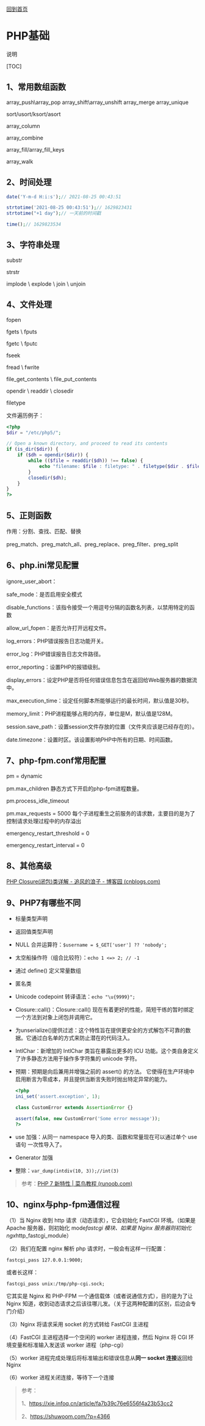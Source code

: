 [回到首页](../README.md)

# PHP基础

说明

[TOC]

## 1、常用数组函数

array_push\array_pop
array_shift\array_unshift
array_merge
array_unique

sort/usort/ksort/asort

array_column

array_combine

array_fill/array_fill_keys

array_walk

## 2、时间处理

```php
date('Y-m-d H:i:s');// 2021-08-25 00:43:51

strtotime('2021-08-25 00:43:51');// 1629823431
strtotime("+1 day");// 一天前的时间戳

time();// 1629823534
```

## 3、字符串处理

substr

strstr

implode \ explode \ join \ unjoin

## 4、文件处理

fopen

fgets \ fputs

fgetc \ fputc

fseek

fread \ fwrite

file_get_contents \ file_put_contents

opendir \ readdir \ closedir

filetype

文件遍历例子：

```php
<?php
$dir = "/etc/php5/";

// Open a known directory, and proceed to read its contents
if (is_dir($dir)) {
    if ($dh = opendir($dir)) {
        while (($file = readdir($dh)) !== false) {
            echo "filename: $file : filetype: " . filetype($dir . $file) . "\n";
        }
        closedir($dh);
    }
}
?>
```



## 5、正则函数

作用：分割、查找、匹配、替换

preg_match、preg_match_all、preg_replace、preg_filter、preg_split

## 6、php.ini常见配置

ignore_user_abort：

safe_mode：是否启用安全模式

disable_functions：该指令接受一个用逗号分隔的函数名列表，以禁用特定的函数

allow_url_fopen：是否允许打开远程文件。

log_errors：PHP错误报告日志功能开关。

error_log：PHP错误报告日志文件路径。

error_reporting：设置PHP的报错级别。

display_errors：设定PHP是否将任何错误信息包含在返回给Web服务器的数据流中。

max_execution_time：设定任何脚本所能够运行的最长时间，默认值是30秒。

memory_limit：PHP进程能够占用的内存，单位是M，默认值是128M。

session.save_path：设置session文件存放的位置（文件夹应该是已经存在的）。

date.timezone：设置时区。该设置影响PHP中所有的日期、时间函数。

## 7、php-fpm.conf常用配置

pm = dynamic

pm.max_children 静态方式下开启的php-fpm进程数量。

pm.process_idle_timeout

pm.max_requests = 5000 每个子进程重生之前服务的请求数，主要目的是为了控制请求处理过程中的内存溢出

emergency_restart_threshold = 0

emergency_restart_interval = 0

## 8、其他高级

[PHP Closure(闭包)类详解 - 追风的浪子 - 博客园 (cnblogs.com)](https://www.cnblogs.com/echojson/p/10957362.html)

## 9、PHP7有哪些不同

- 标量类型声明

- 返回值类型声明

- NULL 合并运算符：`$username = $_GET['user'] ?? 'nobody';`

- 太空船操作符（组合比较符）：`echo 1 <=> 2; // -1`

- 通过 define() 定义常量数组

- 匿名类

- Unicode codepoint 转译语法：`echo "\u{9999}";`

- Closure::call()：Closure::call() 现在有着更好的性能，简短干练的暂时绑定一个方法到对象上闭包并调用它。

- 为unserialize()提供过滤：这个特性旨在提供更安全的方式解包不可靠的数据。它通过白名单的方式来防止潜在的代码注入。

- IntlChar：新增加的 IntlChar 类旨在暴露出更多的 ICU 功能。这个类自身定义了许多静态方法用于操作多字符集的 unicode 字符。

- 预期：预期是向后兼用并增强之前的 assert() 的方法。 它使得在生产环境中启用断言为零成本，并且提供当断言失败时抛出特定异常的能力。

  ```php
  <?php
  ini_set('assert.exception', 1);
  
  class CustomError extends AssertionError {}
  
  assert(false, new CustomError('Some error message'));
  ?>
  ```

- use 加强：从同一 namespace 导入的类、函数和常量现在可以通过单个 use 语句 一次性导入了。

- Generator 加强

- 整除：`var_dump(intdiv(10, 3));//int(3)`

> 参考：[PHP 7 新特性 | 菜鸟教程 (runoob.com)](https://www.runoob.com/php/php7-new-features.html)

## 10、nginx与php-fpm通信过程

（1）当 Nginx 收到 http 请求（动态请求），它会初始化 FastCGI 环境。（如果是 Apache 服务器，则初始化 mode*fastcgi 模块、如果是 Nginx 服务器则初始化 ngx*http_fastcgi_module）

（2）我们在配置 nginx 解析 php 请求时，一般会有这样一行配置：

```
fastcgi_pass 127.0.0.1:9000;
```

或者长这样：

```
fastcgi_pass unix:/tmp/php-cgi.sock;
```

它其实是 Nginx 和 PHP-FPM 一个通信载体（或者说通信方式），目的是为了让 Nginx 知道，收到动态请求之后该往哪儿发。（关于这两种配置的区别，后边会专门介绍）

（3）Nginx 将请求采用 socket 的方式转给 FastCGI 主进程

（4）FastCGI 主进程选择一个空闲的 worker 进程连接，然后 Nginx 将 CGI 环境变量和标准输入发送该 worker 进程（php-cgi）

（5）worker 进程完成处理后将标准输出和错误信息从**同一 socket 连接**返回给 Nginx

（6）worker 进程关闭连接，等待下一个连接

> 参考：
>
> 1、https://xie.infoq.cn/article/fa7b39c76e6556f4a23b53cc2
>
> 2、https://shuwoom.com/?p=4366
